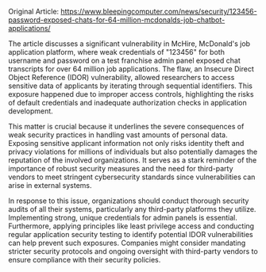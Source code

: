Original Article: https://www.bleepingcomputer.com/news/security/123456-password-exposed-chats-for-64-million-mcdonalds-job-chatbot-applications/

The article discusses a significant vulnerability in McHire, McDonald's job application platform, where weak credentials of "123456" for both username and password on a test franchise admin panel exposed chat transcripts for over 64 million job applications. The flaw, an Insecure Direct Object Reference (IDOR) vulnerability, allowed researchers to access sensitive data of applicants by iterating through sequential identifiers. This exposure happened due to improper access controls, highlighting the risks of default credentials and inadequate authorization checks in application development.

This matter is crucial because it underlines the severe consequences of weak security practices in handling vast amounts of personal data. Exposing sensitive applicant information not only risks identity theft and privacy violations for millions of individuals but also potentially damages the reputation of the involved organizations. It serves as a stark reminder of the importance of robust security measures and the need for third-party vendors to meet stringent cybersecurity standards since vulnerabilities can arise in external systems.

In response to this issue, organizations should conduct thorough security audits of all their systems, particularly any third-party platforms they utilize. Implementing strong, unique credentials for admin panels is essential. Furthermore, applying principles like least privilege access and conducting regular application security testing to identify potential IDOR vulnerabilities can help prevent such exposures. Companies might consider mandating stricter security protocols and ongoing oversight with third-party vendors to ensure compliance with their security policies.